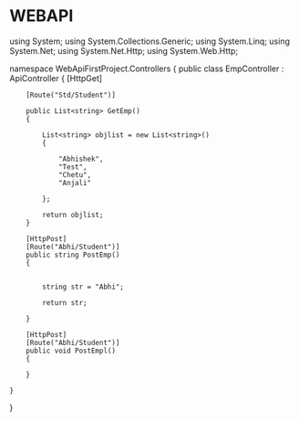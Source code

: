 # WEBAPI
using System;
using System.Collections.Generic;
using System.Linq;
using System.Net;
using System.Net.Http;
using System.Web.Http;

namespace WebApiFirstProject.Controllers
{
    public class EmpController : ApiController
    {
        [HttpGet]

        [Route("Std/Student")]

        public List<string> GetEmp()
        {
           
            List<string> objlist = new List<string>()
            {

                "Abhishek",
                "Test",
                "Chetu",
                "Anjali"

            };

            return objlist;
        }

        [HttpPost]
        [Route("Abhi/Student")]
        public string PostEmp()
        {


            string str = "Abhi";

            return str;

        }

        [HttpPost]
        [Route("Abhi/Student")]
        public void PostEmpl()
        {

        }

    }
}
